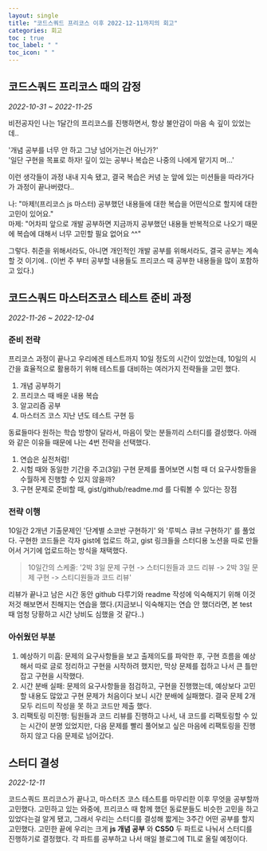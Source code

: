 ```yaml
---
layout: single
title: "코드스쿼드 프리코스 이후 2022-12-11까지의 회고"
categories: 회고
toc : true
toc_label: " "
toc_icon: " " 
---
```


## 코드스쿼드 프리코스 때의 감정

*2022-10-31 ~ 2022-11-25*

비전공자인 나는 1달간의 프리코스를 진행하면서, 항상 불안감이 마음 속 깊이 있었는데.. 

'개념 공부를 너무 안 하고 그냥 넘어가는건 아닌가?'  
'일단 구현을 목표로 하자! 깊이 있는 공부나 복습은 나중의 나에게 맡기지 머...'

이런 생각들이 과정 내내 지속 됐고, 결국 복습은 커녕 눈 앞에 있는 미션들을 따라가다가 과정이 끝나버렸다..  

나: "마제!(프리코스 js 마스터) 공부했던 내용들에 대한 복습을 어떤식으로 할지에 대한 고민이 있어요."  
마제: "어차피 앞으로 개발 공부하면 지금까지 공부했던 내용들 반복적으로 나오기 때문에 복습에 대해서 너무 고민할 필요 없어요 ^^" 

그렇다. 취준을 위해서라도, 아니면 개인적인 개발 공부를 위해서라도, 결국 공부는 계속 할 것 이기에.. 
(이번 주 부터 공부할 내용들도 프리코스 때 공부한 내용들을 많이 포함하고 있다.)

## 코드스쿼드 마스터즈코스 테스트 준비 과정

*2022-11-26 ~ 2022-12-04*
### 준비 전략

프리코스 과정이 끝나고 우리에겐 테스트까지 10일 정도의 시간이 있었는데, 10일의 시간을 효율적으로 활용하기 위해 테스트를 대비하는 여러가지 전략들을 고민 했다.

1. 개념 공부하기
2. 프리코스 때 배운 내용 복습
3. 알고리즘 공부
4. 마스터즈 코스 지난 년도 테스트 구현 등

동료들마다 원하는 학습 방향이 달라서, 마음이 맞는 분들끼리 스터디를 결성했다. 아래와 같은 이유들 때문에 나는 4번 전략을 선택했다.

1. 연습은 실전처럼!
2. 시험 때와 동일한 기간을 주고(3일) 구현 문제를 풀어보면 시험 때 더 요구사항들을 수월하게 진행할 수 있지 않을까?
3. 구현 문제로 준비할 때, gist/github/readme.md 를 다뤄볼 수 있다는 장점 


### 전략 이행

10일간 2개년 기출문제인 '단계별 소코반 구현하기' 와 '루빅스 큐브 구현하기' 를 풀었다.
구현한 코드들은 각자 gist에 업로드 하고, gist 링크들을 스터디용 노션을 따로 만들어서 거기에 업로드하는 방식을 채택했다. 

> 10일간의 스케줄: '2박 3일 문제 구현 -> 스터디원들과 코드 리뷰 -> 2박 3일 문제 구현 -> 스티디원들과 코드 리뷰' 

리뷰가 끝나고 남은 시간 동안 github 다루기와 readme 작성에 익숙해지기 위해 이것 저것 해보면서 친해지는 연습을 했다.(지금보니 익숙해지는 연습 안 했더라면, 본 test 때 엄청 당황하고 시간 낭비도 심했을 것 같다..) 

### 아쉬웠던 부분

1. 예상하기 미흡: 문제의 요구사항들을 보고 출제의도를 파악한 후, 구현 흐름을 예상해서 따로 글로 정리하고 구현을 시작하려 했지만, 막상 문제를 접하고 나서 큰 틀만 잡고 구현을 시작했다.
2. 시간 분배 실패: 문제의 요구사항들을 점검하고, 구현을 진행했는데, 예상보다 고민할 내용도 많았고 구현 문제가 처음이다 보니 시간 분배에 실패했다. 결국 문제 2개 모두 리드미 작성을 못 하고 코드만 제출 했다.
3. 리팩토링 미진행: 팀원들과 코드 리뷰를 진행하고 나서, 내 코드를 리팩토링할 수 있는 시간이 분명 있었지만, 다음 문제를 빨리 풀어보고 싶은 마음에 리팩토링을 진행하지 않고 다음 문제로 넘어갔다.

## 스터디 결성

*2022-12-11*

코드스쿼드 프리코스가 끝나고, 마스터즈 코스 테스트를 마무리한 이후 무엇을 공부할까 고민했다. 고민하고 있는 와중에, 프리코스 때 함께 했던 동료분들도 비슷한 고민을 하고 있었다는걸 알게 됐고, 그래서 우리는 스터디를 결성해 짧게는 3주간 어떤 공부를 할지 고민했다.
고민한 끝에 우리는 크게 **js 개념 공부** 와 **CS50** 두 파트로 나눠서 스터디를 진행하기로 결정했다. 각 파트를 공부하고 나서 매일 블로그에 TIL로 올릴 예정이다.
